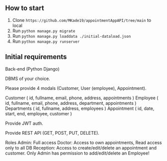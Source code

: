 ## How to start

1. Clone `https://github.com/MKade19/appointmentAppAPI/tree/main` to local
2. Run `python manage.py migrate`
3. Run `python manage.py loaddata ./initial-dataload.json`
4. Run `python manage.py runserver`

## Initial requirements

Back-end (Python Django)

DBMS of your choice.

Please provide 4 modals (Customer, User (employee), Appointment).
      
Customer (
id, fullname, email, phone, address, appointments
)
Employee (
id, fullname, email, phone, address, department, appointments
)
Departments (
id, fullname, address, employees
)
Appointment (
id, date, start, end, employee, customer
)

Provide JWT auth.

Provide REST API (GET, POST, PUT, DELETE).

Roles
	Admin: Full access
	Doctor: Access to own appointments, Read access only to all DB
Reception: Access to create/edit/delete an appointment and customer.
Only Admin has permission to add/edit/delete an Employee!
